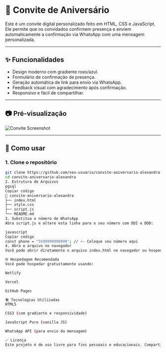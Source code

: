 # 🎉 Convite de Aniversário 

Este é um convite digital personalizado feito em HTML, CSS e JavaScript. Ele permite que os convidados confirmem presença e enviem automaticamente a confirmação via WhatsApp com uma mensagem personalizada.

---

## ✨ Funcionalidades

- Design moderno com gradiente roxo/azul.
- Formulário de confirmação de presença.
- Geração automática de link para envio via WhatsApp.
- Feedback visual com agradecimento após confirmação.
- Responsivo e fácil de compartilhar.

---

## 📷 Pré-visualização

![Convite Screenshot](./screenshot.png) <!-- Substitua com o caminho correto ou link da imagem -->

---

## 🚀 Como usar

### 1. Clone o repositório

```bash
git clone https://github.com/seu-usuario/convite-aniversario-alexandra.git
cd convite-aniversario-alexandra
2. Estrutura de Arquivos
pgsql
Copiar código
📁 convite-aniversario-alexandra
├── index.html
├── style.css
├── script.js
└── README.md
3. Substitua o número de WhatsApp
Abra script.js e altere esta linha para o seu número com DDI e DDD:

javascript
Copiar código
const phone = "5599999999999"; // <- Coloque seu número aqui
4. Abra o arquivo no navegador
Você pode abrir diretamente o arquivo index.html no navegador ou hospedar online.

🌐 Hospedagem Recomendada
Você pode hospedar gratuitamente usando:

Netlify

Vercel

GitHub Pages

🛠 Tecnologias Utilizadas
HTML5

CSS3 (com gradiente e responsividade)

JavaScript Puro (vanilla JS)

WhatsApp API (para envio da mensagem)

✅ Licença
Este projeto é de uso livre para fins pessoais e educacionais. Compartilhe e edite como quiser!
